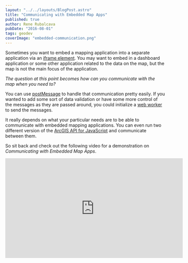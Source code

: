 ```yaml
---
layout: "../../layouts/BlogPost.astro"
title: "Communicating with Embedded Map Apps"
published: true
author: Rene Rubalcava
pubDate: "2016-08-01"
tags: geodev
coverImage: "embedded-communication.png"
---
```


Sometimes you want to embed a mapping application into a separate application via an [iframe element](https://developer.mozilla.org/en-US/docs/Web/HTML/Element/iframe). You may want to embed in a dashboard application or some other application related to the data on the map, but the map is not the main focus of the application.

_The question at this point becomes how can you communicate with the map when you need to?_

You can use [postMessage](https://developer.mozilla.org/en-US/docs/Web/API/Window/postMessage) to handle that communication pretty easily. If you wanted to add some sort of data validation or have some more control of the messages as they are passed around, you could initialize a [web worker](https://developer.mozilla.org/en-US/docs/Web/API/Web_Workers_API/Using_web_workers) to send the messages.

It really depends on what your particular needs are to be able to communicate with embedded mapping applications. You can even run two different version of the [ArcGIS API for JavaScript](https://developers.arcgis.com/javascript/) and communicate between them.

So sit back and check out the following video for a demonstration on _Communicating with Embedded Map Apps_.

<iframe width="560" height="315" src="https://www.youtube.com/embed/oaumE7-w02s" frameborder="0" allowfullscreen></iframe>
